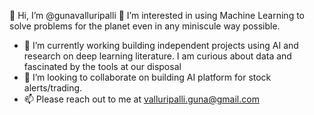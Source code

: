 👋 Hi, I’m @gunavalluripalli 👀 I’m interested in using Machine Learning to solve problems for the planet even in any miniscule way possible.
- 🌱 I’m currently working building independent projects using AI and research on deep learning literature. I am curious about data and fascinated by the tools at our disposal
- 💞️ I’m looking to collaborate on building AI platform for stock alerts/trading.
- 📫 Please reach out to me at valluripalli.guna@gmail.com 

<!---
gunavalluripalli/gunavalluripalli is a ✨ special ✨ repository because its `README.md` (this file) appears on your GitHub profile.
You can click the Preview link to take a look at your changes.
--->
